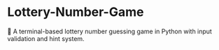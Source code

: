 # Lottery-Number-Game
🎲 A terminal-based lottery number guessing game in Python with input validation and hint system.
